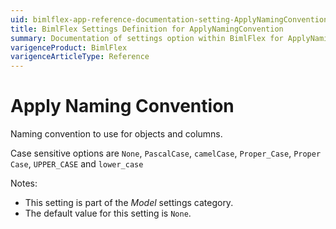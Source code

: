 ```yaml
---
uid: bimlflex-app-reference-documentation-setting-ApplyNamingConvention
title: BimlFlex Settings Definition for ApplyNamingConvention
summary: Documentation of settings option within BimlFlex for ApplyNamingConvention
varigenceProduct: BimlFlex
varigenceArticleType: Reference
---
```


# Apply Naming Convention

Naming convention to use for objects and columns.

Case sensitive options are `None`, `PascalCase`, `camelCase`, `Proper_Case`, `Proper Case`, `UPPER_CASE` and `lower_case`

Notes:

* This setting is part of the *Model* settings category.
* The default value for this setting is `None`.
